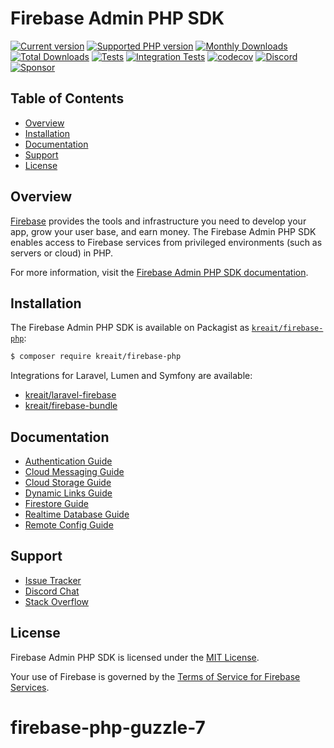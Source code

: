# Firebase Admin PHP SDK

[![Current version](https://img.shields.io/packagist/v/kreait/firebase-php.svg?logo=composer)](https://packagist.org/packages/kreait/firebase-php)
[![Supported PHP version](https://img.shields.io/static/v1?logo=php&label=PHP&message=%5E7.2&color=777bb4)](https://packagist.org/packages/kreait/firebase-php)
[![Monthly Downloads](https://img.shields.io/packagist/dm/kreait/firebase-php.svg)](https://packagist.org/packages/kreait/firebase-php/stats)
[![Total Downloads](https://img.shields.io/packagist/dt/kreait/firebase-php.svg)](https://packagist.org/packages/kreait/firebase-php/stats)
[![Tests](https://github.com/kreait/firebase-php/workflows/Tests/badge.svg)](https://github.com/kreait/firebase-php/actions)
[![Integration Tests](https://github.com/kreait/firebase-php/workflows/Integration%20Tests/badge.svg)](https://github.com/kreait/firebase-php/actions)
[![codecov](https://codecov.io/gh/kreait/firebase-php/branch/main/graph/badge.svg)](https://codecov.io/gh/kreait/firebase-php)
[![Discord](https://img.shields.io/discord/523866370778333184.svg?color=7289da&logo=discord)](https://discord.gg/nbgVfty)
[![Sponsor](https://img.shields.io/static/v1?logo=GitHub&label=Sponsor&message=%E2%9D%A4&color=ff69b4)](https://github.com/sponsors/jeromegamez)

## Table of Contents

- [Overview](#overview)
- [Installation](#installation)
- [Documentation](#documentation)
- [Support](#support)
- [License](#license)

## Overview

[Firebase](https://firebase.google.com/) provides the tools and infrastructure you need to develop your app, grow your user base, and earn money. The Firebase Admin PHP SDK enables access to Firebase services from privileged environments (such as servers or cloud) in PHP.

For more information, visit the [Firebase Admin PHP SDK documentation](https://firebase-php.readthedocs.io/).

## Installation

The Firebase Admin PHP SDK is available on Packagist as [`kreait/firebase-php`](https://packagist.org/packages/kreait/firebase-php):

```bash
$ composer require kreait/firebase-php
```

Integrations for Laravel, Lumen and Symfony are available:

- [kreait/laravel-firebase](https://packagist.org/packages/kreait/laravel-firebase)
- [kreait/firebase-bundle](https://packagist.org/packages/kreait/firebase-bundle)

## Documentation

- [Authentication Guide](https://firebase-php.readthedocs.io/en/stable/authentication.html)
- [Cloud Messaging Guide](https://firebase-php.readthedocs.io/en/stable/cloud-messaging.html)
- [Cloud Storage Guide](https://firebase-php.readthedocs.io/en/stable/cloud-storage.html)
- [Dynamic Links Guide](https://firebase-php.readthedocs.io/en/stable/dynamic-links.html)
- [Firestore Guide](https://firebase-php.readthedocs.io/en/stable/cloud-firestore.html)
- [Realtime Database Guide](https://firebase-php.readthedocs.io/en/stable/realtime-database.html)
- [Remote Config Guide](https://firebase-php.readthedocs.io/en/stable/remote-config.html)

## Support

- [Issue Tracker](https://github.com/kreait/firebase-php/issues/)
- [Discord Chat](https://discord.gg/nbgVfty)
- [Stack Overflow](https://stackoverflow.com/questions/tagged/firebase+php)

## License

Firebase Admin PHP SDK is licensed under the [MIT License](LICENSE).

Your use of Firebase is governed by the [Terms of Service for Firebase Services](https://firebase.google.com/terms/).
# firebase-php-guzzle-7
